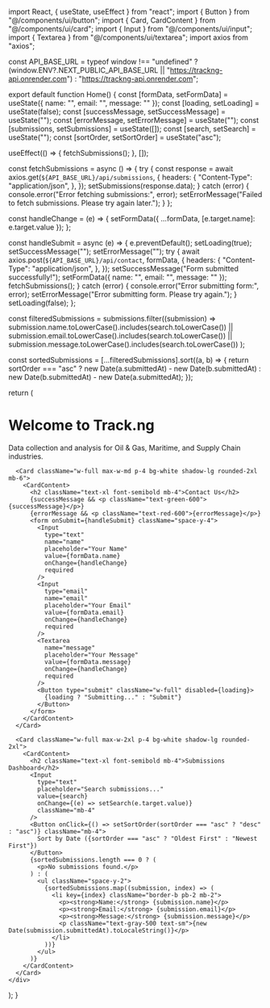 import React, { useState, useEffect } from "react";
import { Button } from "@/components/ui/button";
import { Card, CardContent } from "@/components/ui/card";
import { Input } from "@/components/ui/input";
import { Textarea } from "@/components/ui/textarea";
import axios from "axios";

const API_BASE_URL = typeof window !== "undefined" ? (window.ENV?.NEXT_PUBLIC_API_BASE_URL || "https://trackng-api.onrender.com") : "https://trackng-api.onrender.com";

export default function Home() {
  const [formData, setFormData] = useState({ name: "", email: "", message: "" });
  const [loading, setLoading] = useState(false);
  const [successMessage, setSuccessMessage] = useState("");
  const [errorMessage, setErrorMessage] = useState("");
  const [submissions, setSubmissions] = useState([]);
  const [search, setSearch] = useState("");
  const [sortOrder, setSortOrder] = useState("asc");

  useEffect(() => {
    fetchSubmissions();
  }, []);

  const fetchSubmissions = async () => {
    try {
      const response = await axios.get(`${API_BASE_URL}/api/submissions`, {
        headers: {
          "Content-Type": "application/json",
        },
      });
      setSubmissions(response.data);
    } catch (error) {
      console.error("Error fetching submissions:", error);
      setErrorMessage("Failed to fetch submissions. Please try again later.");
    }
  };

  const handleChange = (e) => {
    setFormData({ ...formData, [e.target.name]: e.target.value });
  };

  const handleSubmit = async (e) => {
    e.preventDefault();
    setLoading(true);
    setSuccessMessage("");
    setErrorMessage("");
    try {
      await axios.post(`${API_BASE_URL}/api/contact`, formData, {
        headers: {
          "Content-Type": "application/json",
        },
      });
      setSuccessMessage("Form submitted successfully!");
      setFormData({ name: "", email: "", message: "" });
      fetchSubmissions();
    } catch (error) {
      console.error("Error submitting form:", error);
      setErrorMessage("Error submitting form. Please try again.");
    }
    setLoading(false);
  };

  const filteredSubmissions = submissions.filter((submission) =>
    submission.name.toLowerCase().includes(search.toLowerCase()) ||
    submission.email.toLowerCase().includes(search.toLowerCase()) ||
    submission.message.toLowerCase().includes(search.toLowerCase())
  );

  const sortedSubmissions = [...filteredSubmissions].sort((a, b) => {
    return sortOrder === "asc"
      ? new Date(a.submittedAt) - new Date(b.submittedAt)
      : new Date(b.submittedAt) - new Date(a.submittedAt);
  });

  return (
    <div className="min-h-screen bg-gray-100 flex flex-col items-center p-6">
      <h1 className="text-3xl font-bold mb-4">Welcome to Track.ng</h1>
      <p className="text-gray-700 mb-6">Data collection and analysis for Oil & Gas, Maritime, and Supply Chain industries.</p>
      
      <Card className="w-full max-w-md p-4 bg-white shadow-lg rounded-2xl mb-6">
        <CardContent>
          <h2 className="text-xl font-semibold mb-4">Contact Us</h2>
          {successMessage && <p className="text-green-600">{successMessage}</p>}
          {errorMessage && <p className="text-red-600">{errorMessage}</p>}
          <form onSubmit={handleSubmit} className="space-y-4">
            <Input 
              type="text" 
              name="name" 
              placeholder="Your Name" 
              value={formData.name} 
              onChange={handleChange} 
              required 
            />
            <Input 
              type="email" 
              name="email" 
              placeholder="Your Email" 
              value={formData.email} 
              onChange={handleChange} 
              required 
            />
            <Textarea 
              name="message" 
              placeholder="Your Message" 
              value={formData.message} 
              onChange={handleChange} 
              required 
            />
            <Button type="submit" className="w-full" disabled={loading}>
              {loading ? "Submitting..." : "Submit"}
            </Button>
          </form>
        </CardContent>
      </Card>
      
      <Card className="w-full max-w-2xl p-4 bg-white shadow-lg rounded-2xl">
        <CardContent>
          <h2 className="text-xl font-semibold mb-4">Submissions Dashboard</h2>
          <Input 
            type="text" 
            placeholder="Search submissions..." 
            value={search} 
            onChange={(e) => setSearch(e.target.value)} 
            className="mb-4"
          />
          <Button onClick={() => setSortOrder(sortOrder === "asc" ? "desc" : "asc")} className="mb-4">
            Sort by Date ({sortOrder === "asc" ? "Oldest First" : "Newest First"})
          </Button>
          {sortedSubmissions.length === 0 ? (
            <p>No submissions found.</p>
          ) : (
            <ul className="space-y-2">
              {sortedSubmissions.map((submission, index) => (
                <li key={index} className="border-b pb-2 mb-2">
                  <p><strong>Name:</strong> {submission.name}</p>
                  <p><strong>Email:</strong> {submission.email}</p>
                  <p><strong>Message:</strong> {submission.message}</p>
                  <p className="text-gray-500 text-sm">{new Date(submission.submittedAt).toLocaleString()}</p>
                </li>
              ))}
            </ul>
          )}
        </CardContent>
      </Card>
    </div>
  );
}
